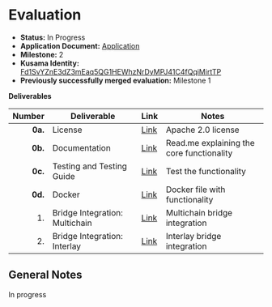 # Evaluation

- **Status:** In Progress
- **Application Document:** [Application](https://github.com/w3f/Grants-Program/pull/1887)
- **Milestone:** 2
- **Kusama Identity:** [Fd1SvYZnE3dZ3mEaq5QG1HEWhzNrDyMPJ41C4fQqiMirtTP](https://sub.id/Fd1SvYZnE3dZ3mEaq5QG1HEWhzNrDyMPJ41C4fQqiMirtTP)
- **Previously successfully merged evaluation:** Milestone 1

**Deliverables**

| Number | Deliverable | Link | Notes
| -----: | ----------- | ------------- | ------------- |
| **0a.** | License | [Link](https://github.com/diadata-org/bridgestate-ocw/blob/main/LICENSE) | Apache 2.0 license |
| **0b.** | Documentation | [Link](https://github.com/diadata-org/bridgestate-ocw#readme) | Read.me explaining the core functionality |
| **0c.** | Testing and Testing Guide | [Link](https://github.com/diadata-org/bridgestate-ocw/blob/main/src/tests.rs) | Test the functionality |
| **0d.** | Docker | [Link](https://github.com/diadata-org/bridgestate-ocw#using-docker) | Docker file with functionality |
| 1. | Bridge Integration: Multichain | [Link](https://github.com/diadata-org/bridgestate-ocw/blob/main/src/multichain.rs) | Multichain bridge integration |
| 2. | Bridge Integration: Interlay | [Link](https://github.com/diadata-org/bridgestate-ocw/blob/main/src/interlay.rs) | Interlay bridge integration |

## General Notes

In progress